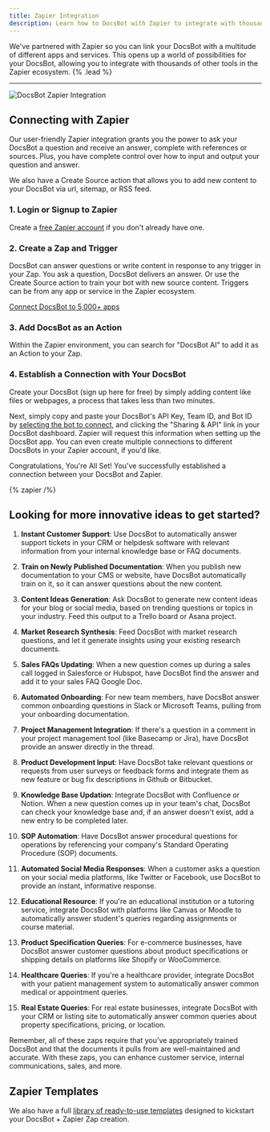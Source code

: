 ```yaml
---
title: Zapier Integration
description: Learn how to DocsBot with Zapier to integrate with thousands of other tools.
---
```


We've partnered with Zapier so you can link your DocsBot with a multitude of different apps and services. This opens up a world of possibilities for your DocsBot, allowing you to integrate with thousands of other tools in the Zapier ecosystem. {% .lead %}

---

![DocsBot Zapier Integration](/images/zapier-docsbot.png)

## Connecting with Zapier

Our user-friendly Zapier integration grants you the power to ask your DocsBot a question and receive an answer, complete with references or sources. Plus, you have complete control over how to input and output your question and answer.

We also have a Create Source action that allows you to add new content to your DocsBot via url, sitemap, or RSS feed.

### 1. Login or Signup to Zapier

Create a [free Zapier account](https://zapier.com/apps/docsbot-ai/integrations) if you don't already have one.

### 2. Create a Zap and Trigger

DocsBot can answer questions or write content in response to any trigger in your Zap. You ask a question, DocsBot delivers an answer. Or use the Create Source action to train your bot with new source content. Triggers can be from any app or service in the Zapier ecosystem.

[Connect DocsBot to 5,000+ apps](https://zapier.com/webintent/create-zap?create=true&entry-point-location=explore&entry-point-method=connect_call_to_action&steps%5B0%5D%5Bapp%5D=DocsBotAiCLIAPI%401.0.0)

### 3. Add DocsBot as an Action

Within the Zapier environment, you can search for "DocsBot AI" to add it as an Action to your Zap.

### 4. Establish a Connection with Your DocsBot

Create your DocsBot (sign up here for free) by simply adding content like files or webpages, a process that takes less than two minutes.

Next, simply copy and paste your DocsBot's API Key, Team ID, and Bot ID by [selecting the bot to connect](https://docsbot.ai/app/bots), and clicking the "Sharing & API" link in your DocsBot dashboard. Zapier will request this information when setting up the DocsBot app. You can even create multiple connections to different DocsBots in your Zapier account, if you'd like.

Congratulations, You're All Set!
You've successfully established a connection between your DocsBot and Zapier.

{% zapier /%}

## Looking for more innovative ideas to get started?

1. **Instant Customer Support**: Use DocsBot to automatically answer support tickets in your CRM or helpdesk software with relevant information from your internal knowledge base or FAQ documents.

1. **Train on Newly Published Documentation**: When you publish new documentation to your CMS or website, have DocsBot automatically train on it, so it can answer questions about the new content.

1. **Content Ideas Generation**: Ask DocsBot to generate new content ideas for your blog or social media, based on trending questions or topics in your industry. Feed this output to a Trello board or Asana project.

1. **Market Research Synthesis**: Feed DocsBot with market research questions, and let it generate insights using your existing research documents.

1. **Sales FAQs Updating**: When a new question comes up during a sales call logged in Salesforce or Hubspot, have DocsBot find the answer and add it to your sales FAQ Google Doc.

1. **Automated Onboarding**: For new team members, have DocsBot answer common onboarding questions in Slack or Microsoft Teams, pulling from your onboarding documentation.

1. **Project Management Integration**: If there's a question in a comment in your project management tool (like Basecamp or Jira), have DocsBot provide an answer directly in the thread.

1. **Product Development Input**: Have DocsBot take relevant questions or requests from user surveys or feedback forms and integrate them as new feature or bug fix descriptions in Github or Bitbucket.

1. **Knowledge Base Updation**: Integrate DocsBot with Confluence or Notion. When a new question comes up in your team's chat, DocsBot can check your knowledge base and, if an answer doesn't exist, add a new entry to be completed later.

1. **SOP Automation**: Have DocsBot answer procedural questions for operations by referencing your company's Standard Operating Procedure (SOP) documents.

1. **Automated Social Media Responses**: When a customer asks a question on your social media platforms, like Twitter or Facebook, use DocsBot to provide an instant, informative response.
   
1. **Educational Resource**: If you're an educational institution or a tutoring service, integrate DocsBot with platforms like Canvas or Moodle to automatically answer student's queries regarding assignments or course material.
   
1. **Product Specification Queries**: For e-commerce businesses, have DocsBot answer customer questions about product specifications or shipping details on platforms like Shopify or WooCommerce.

1. **Healthcare Queries**: If you're a healthcare provider, integrate DocsBot with your patient management system to automatically answer common medical or appointment queries.

1. **Real Estate Queries**: For real estate businesses, integrate DocsBot with your CRM or listing site to automatically answer common queries about property specifications, pricing, or location.

Remember, all of these zaps require that you've appropriately trained DocsBot and that the documents it pulls from are well-maintained and accurate. With these zaps, you can enhance customer service, internal communications, sales, and more.

## Zapier Templates

We also have a full [library of ready-to-use templates](https://zapier.com/apps/docsbot-ai/integrations) designed to kickstart your DocsBot + Zapier Zap creation.
